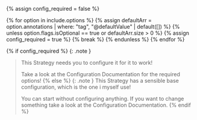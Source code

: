{% assign config_required = false %}

{% for option in include.options %}
  {% assign defaultArr = option.annotations | where: "tag", "@defaultValue" | default([]) %}
  {% unless option.flags.isOptional == true or defaultArr.size > 0 %}
    {% assign config_required = true %}
    {% break %}
  {% endunless %}
{% endfor %}

{% if config_required %}
{: .note }
>This Strategy needs you to configure it for it to work!
>
>Take a look at the Configuration Documentation for the required options!
{% else %}
{: .note }
>This Strategy has a sensible base configuration, which is the one i myself use!
>
>You can start without configuring anything. If you want to change something take a look at the Configuration Documentation.
{% endif %}
